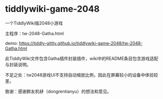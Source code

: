 # tiddlywiki-game-2048
一个TiddlyWiki版2048小游戏

主程序：tw-2048-Gatha.html

demo: https://tiddly-gittly.github.io/tiddlywiki-game-2048/tw-2048-Gatha.html

此TiddlyWiki文件包含Gatha插件封装插件，wiki中的README条目包含游戏适配与封装说明。

不足之处：tw2048游戏UI不支持自动缩放比例，因此在屏幕较小的设备中体验较差。

致谢：感谢群友机柕（dongrentianyu）的想法和意见。
